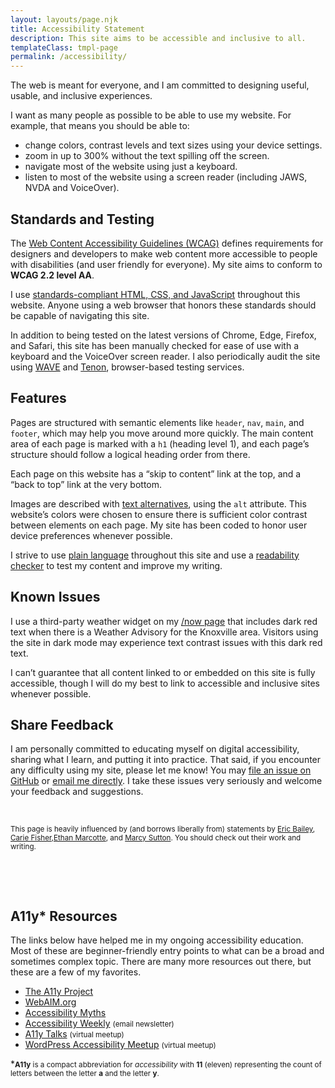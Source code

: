 ```yaml
---
layout: layouts/page.njk
title: Accessibility Statement
description: This site aims to be accessible and inclusive to all.
templateClass: tmpl-page
permalink: /accessibility/
---
```

The web is meant for everyone, and I am committed to designing useful, usable, and inclusive experiences.

I want as many people as possible to be able to use my website. For example, that means you should be able to:

* change colors, contrast levels and text sizes using your device settings.
* zoom in up to 300% without the text spilling off the screen.
* navigate most of the website using just a keyboard.
* listen to most of the website using a screen reader (including JAWS, NVDA and VoiceOver).


## Standards and Testing
The [Web Content Accessibility Guidelines (WCAG)](https://www.w3.org/WAI/standards-guidelines/wcag/) defines requirements for designers and developers to make web content more accessible to people with disabilities (and user friendly for everyone). My site aims to conform to **WCAG 2.2 level AA**.

I use [standards-compliant HTML, CSS, and JavaScript](https://www.w3.org/standards/) throughout this website. Anyone using a web browser that honors these standards should be capable of navigating this site. 

In addition to being tested on the latest versions of Chrome, Edge, Firefox, and Safari, this site has been manually checked for ease of use with a keyboard and the VoiceOver screen reader. I also periodically audit the site using [WAVE](https://wave.webaim.org) and [Tenon](https://tenon.io/), browser-based testing services. 

## Features

Pages are structured with semantic elements like <code>header</code>, <code>nav</code>, <code>main</code>, and <code>footer</code>, which may help you move around more quickly. The main content area of each page is marked with a <code>h1</code> (heading level 1), and each page’s structure should follow a logical heading order from there. 

Each page on this website has a “skip to content” link at the top, and a “back to top” link at the very bottom.

Images are described with [text alternatives](https://www.a11yproject.com/posts/alt-text/), using the <code>alt</code> attribute. This website’s colors were chosen to ensure there is sufficient color contrast between elements on each page. My site has been coded to honor user device preferences whenever possible.

I strive to use [plain language](https://www.plainlanguage.gov/about/definitions/) throughout this site and use a [readability checker](https://readabilityformulas.com/free-readability-formula-tests.php) to test my content and improve my writing.

## Known Issues
I use a third-party weather widget on my <a href="/now/">/now page</a> that includes dark red text when there is a Weather Advisory for the Knoxville area. Visitors using the site in dark mode may experience text contrast issues with this dark red text.

I can’t guarantee that all content linked to or embedded on this site is fully accessible, though I will do my best to link to accessible and inclusive sites whenever possible.

## Share Feedback
I am personally committed to educating myself on digital accessibility, sharing what I learn, and putting it into practice. That said, if you encounter any difficulty using my site, please let me know! You may [file an issue on GitHub](https://github.com/nsmsn/nicksimsondotcom/issues) or <a href="mailto:nick@nicksimson.com">email me directly</a>. I take these issues very seriously and welcome your feedback and suggestions.

&nbsp;

<small>This page is heavily influenced by (and borrows liberally from) statements by [Eric Bailey](https://ericwbailey.design/accessibility-statement/), [Carie Fisher](https://cariefisher.com/accessibility/),[Ethan Marcotte](https://ethanmarcotte.com/accessibility/), and [Marcy Sutton](https://marcysutton.com/accessibility). You should check out their work and writing.</small>

&nbsp;

&nbsp;

## A11y* Resources

The links below have helped me in my ongoing accessibility education. Most of these are beginner-friendly entry points to what can be a broad and sometimes complex topic. There are many more resources out there, but these are a few of my favorites.

* [The A11y Project](https://www.a11yproject.com/)
* [WebAIM.org](https://webaim.org/)
* [Accessibility Myths](https://a11ymyths.com/)
* [Accessibility Weekly](https://a11yweekly.com/) <small>(email newsletter)</small>
* [A11y Talks](https://a11ytalks.com/) <small>(virtual meetup)</small>
* [WordPress Accessibility Meetup](https://equalizedigital.com/wordpress-accessibility-meetup/) <small>(virtual meetup)</small>

*<small><strong>A11y</strong> is a compact abbreviation for <em>accessibility</em> with **11** (eleven) representing the count of letters between the letter **a** and the letter **y**.</small>
